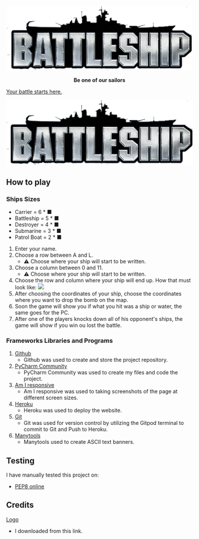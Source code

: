 <p align="center"><img src="Pictures/Logo.png" width="500px" height="auto"></p>

**<p align="center">Be one of our sailors</p>**

[Your battle starts here.](https://coffee---shop.herokuapp.com/)
<p align="center"><img src="Pictures/Logo.png"></p>

## How to play

### Ships Sizes
- Carrier = 6 * ■
- Battleship = 5 * ■
- Destroyer = 4 * ■
- Submarine = 3 * ■
- Patrol Boat = 2 * ■

1. Enter your name.
2. Choose a row between A and L.
   - ⚠️ Choose where your ship will start to be written.
3. Choose a column between 0 and 11.
   - ⚠️ Choose where your ship will start to be written.
4. Choose the row and column where your ship will end up.
How that must look like:
   <img src="Pictures/example.png" width="500px" height="auto">
5. After choosing the coordinates of your ship, choose the coordinates where you want to drop the bomb on the map.
6. Soon the game will show you if what you hit was a ship or water, the same goes for the PC.
7. After one of the players knocks down all of his opponent's ships, the game will show if you win ou lost the battle.

### Frameworks Libraries and Programs

1. [Github](https://github.com/)
    - Github was used to create and store the project repository.
1. [PyCharm Community](https://www.jetbrains.com/pycharm/)
    - PyCharm Community was used to create my files and code the project.
1. [Am I responsive](http://ami.responsivedesign.is/)
    - Am I responsive was used to taking screenshots of the page at different screen sizes.
1. [Heroku](https://signup.heroku.com/)
    - Heroku was used to deploy the website.
1. [Git](https://git-scm.com/)
    - Git was used for version control by utilizing the Gitpod terminal to commit to Git and Push to Heroku.
1. [Manytools](https://manytools.org/hacker-tools/ascii-banner/)
    - Manytools used to create ASCII text banners.

## Testing
I have manually tested this project on:

- [PEP8 online](http://pep8online.com/)

## Credits

[Logo](https://www.pngaaa.com/detail/318142)
+ I downloaded from this link.
